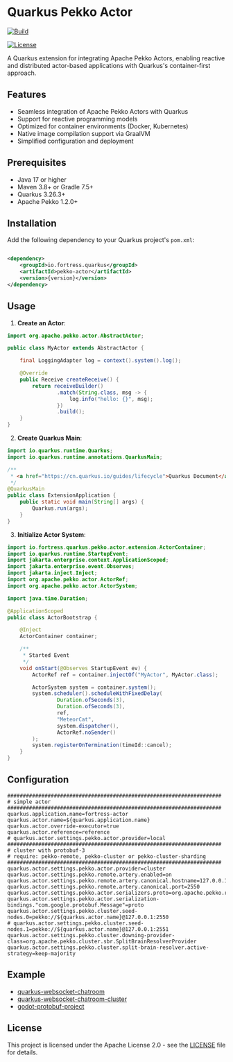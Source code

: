 # Quarkus Pekko Actor

[![Build](https://github.com/MeteorGX/quarkus-pekko-actor/actions/workflows/build.yml/badge.svg?branch=main)](https://github.com/MeteorGX/quarkus-pekko-actor/actions?query=workflow%3ABuild)

[![License](https://img.shields.io/github/license/MeteorGX/quarkus-pekko-actor)](http://www.apache.org/licenses/LICENSE-2.0)

A Quarkus extension for integrating Apache Pekko Actors, enabling reactive and distributed actor-based applications with
Quarkus's container-first approach.

## Features

- Seamless integration of Apache Pekko Actors with Quarkus
- Support for reactive programming models
- Optimized for container environments (Docker, Kubernetes)
- Native image compilation support via GraalVM
- Simplified configuration and deployment

## Prerequisites

- Java 17 or higher
- Maven 3.8+ or Gradle 7.5+
- Quarkus 3.26.3+
- Apache Pekko 1.2.0+

## Installation

Add the following dependency to your Quarkus project's `pom.xml`:

```xml

<dependency>
    <groupId>io.fortress.quarkus</groupId>
    <artifactId>pekko-actor</artifactId>
    <version>{version}</version>
</dependency>
```

## Usage

1. **Create an Actor**:

```java
import org.apache.pekko.actor.AbstractActor;

public class MyActor extends AbstractActor {

    final LoggingAdapter log = context().system().log();

    @Override
    public Receive createReceive() {
        return receiveBuilder()
                .match(String.class, msg -> {
                    log.info("hello: {}", msg);
                })
                .build();
    }
}
```

2. **Create Quarkus Main**:

```java
import io.quarkus.runtime.Quarkus;
import io.quarkus.runtime.annotations.QuarkusMain;

/**
 * <a href="https://cn.quarkus.io/guides/lifecycle">Quarkus Document</a>
 */
@QuarkusMain
public class ExtensionApplication {
    public static void main(String[] args) {
        Quarkus.run(args);
    }
}
```

3. **Initialize Actor System**:

```java
import io.fortress.quarkus.pekko.actor.extension.ActorContainer;
import io.quarkus.runtime.StartupEvent;
import jakarta.enterprise.context.ApplicationScoped;
import jakarta.enterprise.event.Observes;
import jakarta.inject.Inject;
import org.apache.pekko.actor.ActorRef;
import org.apache.pekko.actor.ActorSystem;

import java.time.Duration;

@ApplicationScoped
public class ActorBootstrap {

    @Inject
    ActorContainer container;

    /**
     * Started Event
     */
    void onStart(@Observes StartupEvent ev) {
        ActorRef ref = container.injectOf("MyActor", MyActor.class);

        ActorSystem system = container.system();
        system.scheduler().scheduleWithFixedDelay(
                Duration.ofSeconds(3),
                Duration.ofSeconds(3),
                ref,
                "MeteorCat",
                system.dispatcher(),
                ActorRef.noSender()
        );
        system.registerOnTermination(timeId::cancel);
    }
}
```

## Configuration

```properties
#####################################################################
# simple actor
#####################################################################
quarkus.application.name=fortress-actor
quarkus.actor.name=${quarkus.application.name}
quarkus.actor.override-executor=true
quarkus.actor.reference=reference
# quarkus.actor.settings.pekko.actor.provider=local
#####################################################################
# cluster with protobuf-3
# require: pekko-remote, pekko-cluster or pekko-cluster-sharding
#####################################################################
quarkus.actor.settings.pekko.actor.provider=cluster
quarkus.actor.settings.pekko.remote.artery.enabled=on
quarkus.actor.settings.pekko.remote.artery.canonical.hostname=127.0.0.1
quarkus.actor.settings.pekko.remote.artery.canonical.port=2550
quarkus.actor.settings.pekko.actor.serializers.proto=org.apache.pekko.remote.serialization.ProtobufSerializer
quarkus.actor.settings.pekko.actor.serialization-bindings."com.google.protobuf.Message"=proto
quarkus.actor.settings.pekko.cluster.seed-nodes.0=pekko://${quarkus.actor.name}@127.0.0.1:2550
# quarkus.actor.settings.pekko.cluster.seed-nodes.1=pekko://${quarkus.actor.name}@127.0.0.1:2551
quarkus.actor.settings.pekko.cluster.downing-provider-class=org.apache.pekko.cluster.sbr.SplitBrainResolverProvider
quarkus.actor.settings.pekko.cluster.split-brain-resolver.active-strategy=keep-majority
```

## Example

- [quarkus-websocket-chatroom](https://github.com/MeteorGX/quarkus-pekko-actor-example/tree/main/chatroom)
- [quarkus-websocket-chatroom-cluster](https://github.com/MeteorGX/quarkus-pekko-actor-example/tree/main/chatroom-cluster)
- [godot-protobuf-project](https://github.com/MeteorGX/quarkus-pekko-actor-example/tree/main/protobuf-cluster)

## License


This project is licensed under the Apache License 2.0 - see the [LICENSE](LICENSE) file for details.
